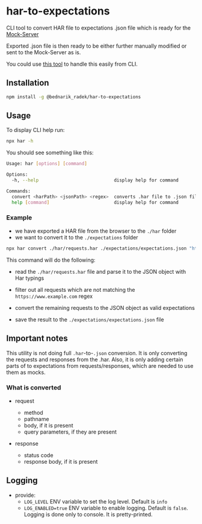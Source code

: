 # har-to-expectations

CLI tool to convert HAR file to expectations .json file which is ready for the [Mock-Server](https://www.mock-server.com/mock_server/creating_expectations.html)

Exported .json file is then ready to be either further manually modified or sent to the Mock-Server as is.

You could use [this tool](https://www.npmjs.com/package/@bednarik_radek/mockserver-cli) to handle this easily from CLI.

## Installation

```bash
npm install -g @bednarik_radek/har-to-expectations
```

## Usage

To display CLI help run:

```bash
npx har -h
```

You should see something like this:

```bash
Usage: har [options] [command]

Options:
  -h, --help                            display help for command

Commands:
  convert <harPath> <jsonPath> <regex>  converts .har file to .json file with expectations.
  help [command]                        display help for command
```

### Example

- we have exported a HAR file from the browser to the `./har` folder
- we want to convert it to the `./expectations` folder

```bash
npx har convert ./har/requests.har ./expectations/expectations.json "https://www.example.com"
```

This command will do the following:

- read the `./har/requests.har` file and parse it to the JSON object with Har typings

- filter out all requests which are not matching the `https://www.example.com` regex

- convert the remaining requests to the JSON object as valid expectations

- save the result to the `./expectations/expectations.json` file

## Important notes

This utility is not doing full `.har`-to-`.json` conversion. It is only converting the requests and responses from the .har. Also, it is only adding certain parts of to expectations from requests/responses, which are needed to use them as mocks.

### What is converted

- request

  - method
  - pathname
  - body, if it is present
  - query parameters, if they are present

- response

  - status code
  - response body, if it is present

## Logging

- provide:
  - `LOG_LEVEL` ENV variable to set the log level. Default is `info`
  - `LOG_ENABLED=true` ENV variable to enable logging. Default is `false`. Logging is done only to console. It is pretty-printed.
